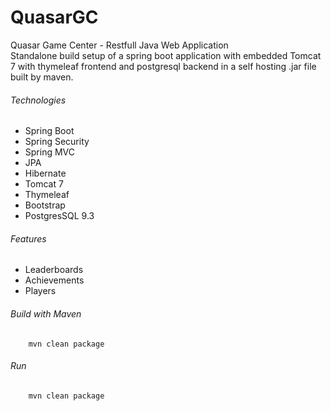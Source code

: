 QuasarGC
========

Quasar Game Center  - Restfull Java Web Application  
Standalone build setup of a spring boot application with embedded Tomcat 7 with thymeleaf frontend and postgresql backend in a self hosting .jar file built by maven.

###### Technologies
* Spring Boot 
* Spring Security
* Spring MVC
* JPA
* Hibernate
* Tomcat 7
* Thymeleaf
* Bootstrap
* PostgresSQL 9.3

###### Features
* Leaderboards
* Achievements
* Players

###### Build with Maven

```
	mvn clean package
```

###### Run

```
	mvn clean package
```

